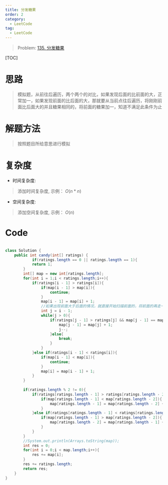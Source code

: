 ```yaml
---
title: 分发糖果
order: 2
category:
  - LeetCode
tag:
  - LeetCode
---
```




> Problem: [135. 分发糖果](https://leetcode.cn/problems/candy/description/)

[TOC]

# 思路
> 模拟题，从前往后遍历，两个两个的对比，如果发现后面的比前面的大，正常加一，如果发现前面的比后面的大，那就要从当前点往后遍历，将刚刚前面比后面大的并且糖果相同的，将前面的糖果加一，知道不满足此条件为止
>

# 解题方法
> 按照题目所给意思进行模拟

# 复杂度
- 时间复杂度: 
> 添加时间复杂度, 示例： $O(n * n)$

- 空间复杂度: 
> 添加空间复杂度, 示例： $O(n)$

# Code
```Java

class Solution {
    public int candy(int[] ratings) {
            if(ratings.length == 0 || ratings.length == 1){
            return 1;
        }
        int[] map = new int[ratings.length];
        for(int i = 1;i < ratings.length;i++){
            if(ratings[i - 1] > ratings[i]){
                if(map[i - 1] > map[i]){
                    continue;
                }
                map[i - 1] = map[i] + 1;
                //如果出现前面大于后面的情况，就直接开始扫描前面的，将前面的再走一次
                int j = i - 1;
                while(j > 0){
                    if(ratings[j - 1] > ratings[j] && map[j - 1] == map[j]){
                        map[j - 1] = map[j] + 1;
                        j--;
                    }else{
                        break;
                    }
                }
            }else if(ratings[i - 1] < ratings[i]){
                if(map[i - 1] < map[i]){
                    continue;
                }
                map[i] = map[i - 1] + 1;
            }
        }
        
        if(ratings.length % 2 != 0){
            if(ratings[ratings.length - 1] > ratings[ratings.length - 2]){
                if(map[ratings.length - 1] < map[ratings.length - 2]){
                    map[ratings.length - 1] = map[ratings.length - 2] + 1;
                }
            }else if(ratings[ratings.length - 1] < ratings[ratings.length - 2]){
                if(map[ratings.length - 1] > map[ratings.length - 2]){
                    map[ratings.length - 2] = map[ratings.length - 1] + 1;
                }
            }
        }
        //System.out.println(Arrays.toString(map));
        int res = 0;
        for(int i = 0;i < map.length;i++){
            res += map[i];
        }
        res += ratings.length;
        return res;
    }
}
```
